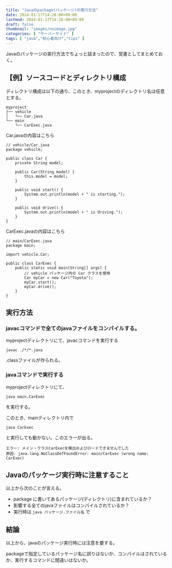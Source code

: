 ```yaml
---
title: "Javaのpackage(パッケージ)の実行方法"
date: 2024-01-17T14:28:00+09:00
lastmod: 2024-01-17T14:28:00+09:00
draft: false
thumbnail: "images/noimage.jpg"
categories: [ "サーバーサイド" ]
tags: [ "java","初心者向け","tips" ]
---
```



Javaのパッケージの実行方法でちょっと詰まったので、覚書としてまとめておく。

## 【例】ソースコードとディレクトリ構成

ディレクトリ構成は以下の通り、このとき、myprojectのディレクトリ名は任意とする。

```
myproject
├── vehicle
│   └── Car.java
└── main
    └── CarExec.java
```


Car.javaの内容はこちら


```
// vehicle/Car.java
package vehicle;

public class Car {
    private String model;

    public Car(String model) {
        this.model = model;
    }

    public void start() {
        System.out.println(model + " is starting.");
    }

    public void drive() {
        System.out.println(model + " is driving.");
    }
}
```

CarExec.javaの内容はこちら

```
// main/CarExec.java
package main;

import vehicle.Car;

public class CarExec {
    public static void main(String[] args) {
        // vehicle パッケージ内の Car クラスを使用
        Car myCar = new Car("Toyota");
        myCar.start();
        myCar.drive();
    }
}
```


## 実行方法

### javacコマンドで全てのjavaファイルをコンパイルする。

myprojectディレクトリにて、javacコマンドを実行する

```
javac ./*/*.java
```

.classファイルが作られる。


### javaコマンドで実行する

myprojectディレクトリにて、

```
java main.CarExec
```

を実行する。

このとき、mainディレクトリ内で

```
java CarExec
```

と実行しても動かない。このエラーが出る。

```
エラー: メイン・クラスCarExecを検出およびロードできませんでした
原因: java.lang.NoClassDefFoundError: main/CarExec (wrong name: CarExec)
```

## Javaのパッケージ実行時に注意すること

以上から次のことが言える。

- package に書いてあるパッケージ(ディレクトリ)に含まれているか？
- 影響する全てのjavaファイルはコンパイルされているか？
- 実行時は `java パッケージ.ファイル名` で

## 結論

以上から、javaのパッケージ実行時には注意を要する。

packageで指定しているパッケージ名に誤りはないか、コンパイルはされているか、実行するコマンドに間違いはないか。


